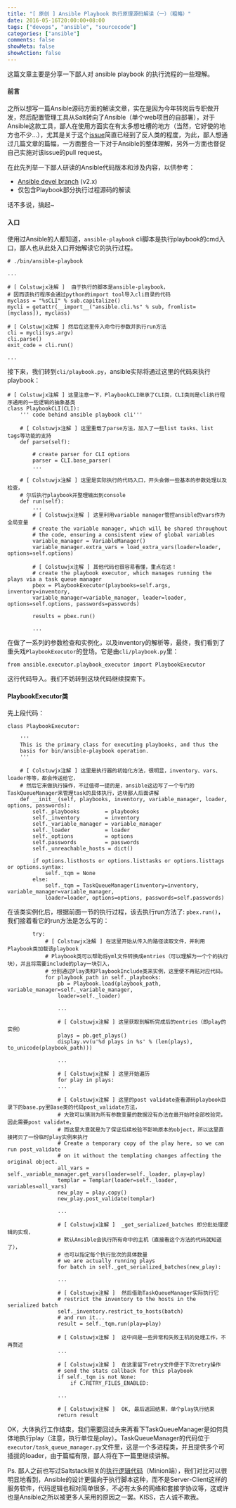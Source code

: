 ```yaml
---
title: "[ 原创 ] Ansible Playbook 执行原理源码解读（一）（粗略）"
date: 2016-05-16T20:00:00+08:00
tags: ["devops", "ansible", "sourcecode"]
categories: ["ansible"]
comments: false
showMeta: false
showAction: false
---
```


这篇文章主要是分享一下鄙人对 ansible playbook 的执行流程的一些理解。

<!--more-->

#### 前言

之所以想写一篇Ansible源码方面的解读文章，实在是因为今年转岗后专职做开发，然后配置管理工具从Salt转向了Ansible（单个web项目的自部署），对于Ansible这款工具，鄙人在使用方面实在有太多想吐槽的地方（当然，它好使的地方也不少...），尤其是关于这个[issue](https://github.com/ansible/ansible/issues/5952#issuecomment-200780636)简直已经到了反人类的程度，为此，鄙人想通过几篇文章的篇幅，一方面整合一下对于Ansible的整体理解，另外一方面也督促自己实施对该issue的pull request。

在此先列举一下鄙人研读的Ansible代码版本和涉及内容，以供参考：

* [Ansible devel branch](https://github.com/ansible/ansible/commit/95cf095222fef2ea6cde04142021fd7533eabadf) (v2.x)
* 仅包含Playbook部分执行过程源码的解读

话不多说，搞起~

#### 入口

使用过Ansible的人都知道，`ansible-playbook` cli脚本是执行playbook的cmd入口，鄙人也从此处入口开始解读它的执行过程。

```
# ./bin/ansible-playbook

...

# [ Colstuwjx注解 ]  由于执行的脚本是ansible-playbook，
# 因而该执行程序会通过python的import tool导入cli目录的代码
myclass = "%sCLI" % sub.capitalize()
mycli = getattr(__import__("ansible.cli.%s" % sub, fromlist=[myclass]), myclass)

# [ Colstuwjx注解 ] 然后在这里传入命令行参数并执行run方法
cli = mycli(sys.argv)
cli.parse()
exit_code = cli.run()

...

```

接下来，我们转到`cli/playbook.py`，ansible实际将通过这里的代码来执行playbook：

```
# [ Colstuwjx注解 ] 这里注意一下，PlaybookCLI继承了CLI类，CLI类则是cli执行程序通用的一些逻辑的抽象基类
class PlaybookCLI(CLI):
    ''' code behind ansible playbook cli'''
    
    # [ Colstuwjx注解 ] 这里重载了parse方法，加入了一些list tasks、list tags等功能的支持
    def parse(self):

        # create parser for CLI options
        parser = CLI.base_parser(
        ...
        
    # [ Colstuwjx注解 ] 这里是实际执行的代码入口，开头会做一些基本的参数处理以及检查，
    # 尔后执行playbook并整理输出到console
	def run(self):
    	...
        # [ Colstuwjx注解 ] 这里利用variable manager管控ansible的vars作为全局变量
    	# create the variable manager, which will be shared throughout
        # the code, ensuring a consistent view of global variables
        variable_manager = VariableManager()
        variable_manager.extra_vars = load_extra_vars(loader=loader, options=self.options)
        
        # [ Colstuwjx注解 ] 其他代码也很容易看懂，重点在这！
        # create the playbook executor, which manages running the plays via a task queue manager
        pbex = PlaybookExecutor(playbooks=self.args, inventory=inventory,
        variable_manager=variable_manager, loader=loader, options=self.options, passwords=passwords)

        results = pbex.run()
        
        ...
```

在做了一系列的参数检查和实例化，以及inventory的解析等，最终，我们看到了重头戏`PlaybookExecutor`的登场。它是由`cli/playbook.py`里：

`from ansible.executor.playbook_executor import PlaybookExecutor`

这行代码导入。我们不妨转到这块代码继续探索下。

#### PlaybookExecutor类

先上段代码：

```
class PlaybookExecutor:

    '''
    This is the primary class for executing playbooks, and thus the
    basis for bin/ansible-playbook operation.
    '''

	# [ Colstuwjx注解 ] 这里是执行器的初始化方法，很明显，inventory、vars、loader等等，都会传送给它，
    # 然后它来做执行操作，不过值得一提的是，ansible这边写了一个专门的TaskQueueManager来管理task的具体执行，这块鄙人后面讲解
    def __init__(self, playbooks, inventory, variable_manager, loader, options, passwords):
        self._playbooks        = playbooks
        self._inventory        = inventory
        self._variable_manager = variable_manager
        self._loader           = loader
        self._options          = options
        self.passwords         = passwords
        self._unreachable_hosts = dict()

        if options.listhosts or options.listtasks or options.listtags or options.syntax:
            self._tqm = None
        else:
            self._tqm = TaskQueueManager(inventory=inventory, variable_manager=variable_manager, 
            loader=loader, options=options, passwords=self.passwords)

```

在该类实例化后，根据前面一节的执行过程，该去执行run方法了: `pbex.run()`，我们接着看它的run方法是怎么写的：

```
        try:
        	# [ Colstuwjx注解 ] 在这里开始从传入的路径读取文件，并利用Playbook类加载该playbook
            # Playbook类可以帮助将yml文件转换成entries（可以理解为一个个的执行块），并且将需要include的play一块引入，
            # 分别通过Play类和PlaybookInclude类来实例，这里便不再贴对应代码。
            for playbook_path in self._playbooks:
                pb = Playbook.load(playbook_path, variable_manager=self._variable_manager, 
                loader=self._loader)
                
                ...
                
                # [ Colstuwjx注解 ] 这里获取到解析完成后的entries（即play的实例）
                plays = pb.get_plays()
                display.vv(u'%d plays in %s' % (len(plays), to_unicode(playbook_path)))
				
                ...
                
				# [ Colstuwjx注解 ] 这里开始遍历
                for play in plays:
               	...
                
                # [ Colstuwjx注解 ] 这里的post validate查看源码playbook目录下的base.py里Base类的代码post_validate方法，
                # 大致可以猜测为所有参数变量的数据没有办法在最开始时全部校验完，因此需要post validate，
                # 而这里大意就是为了保证后续校验不影响原本的object，所以这里直接拷贝了一份临时play实例来执行
                # Create a temporary copy of the play here, so we can run post_validate
                # on it without the templating changes affecting the original object.
                all_vars = self._variable_manager.get_vars(loader=self._loader, play=play)
                templar = Templar(loader=self._loader, variables=all_vars)
                new_play = play.copy()
                new_play.post_validate(templar)
                
                ...
                
                # [ Colstuwjx注解 ]  _get_serialized_batches 即分批处理逻辑的实现，
                # 默认Ansible会执行所有命中的主机（直接看这个方法的代码就知道了），
                # 也可以指定每个执行批次的具体数量
                # we are actually running plays 
                for batch in self._get_serialized_batches(new_play):
                
                ...
                
                # [ Colstuwjx注解 ]  然后借助TaskQueueManager实际执行它
                # restrict the inventory to the hosts in the serialized batch
            	self._inventory.restrict_to_hosts(batch)
                # and run it...
                result = self._tqm.run(play=play)
                
                # [ Colstuwjx注解 ]  这中间是一些异常和失败主机的处理工作，不再赘述
                ...
                
                # [ Colstuwjx注解 ]  在这里留下retry文件便于下次retry操作
                # send the stats callback for this playbook
                if self._tqm is not None:
                    if C.RETRY_FILES_ENABLED:
                
                ...
                
                # [ Colstuwjx注解 ]  OK, 最后返回结果，单个play执行结束
                return result
```

OK，大体执行工作结束，我们需要回过头来再看下TaskQueueManager是如何具体地执行play（注意，执行单位是play）。TaskQueueManager的代码位于`executor/task_queue_manager.py`文件里，这是一个多进程类，并且提供多个可插拔的loader，由于篇幅有限，鄙人将在下一篇里继续讲解。

Ps. 鄙人之前也写过Saltstack相关的[执行逻辑代码](http://devopstarter.info/yuan-ma-jie-du-saltstackyun-xing-ji-zhi-zhi-job-runtime/)（Minion端），我们对比可以很明显地看到，Ansible的设计更偏向于执行脚本这种，而不是Server-Client这样的服务软件，代码逻辑也相对简单很多，不必有太多的网络和套接字协议等，这或许也是Ansible之所以被更多人采用的原因之一罢。KISS，古人诚不欺我。
